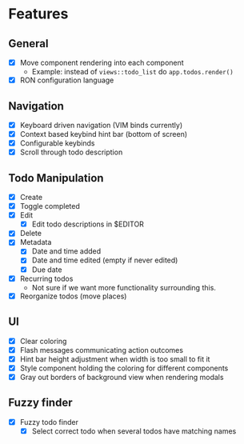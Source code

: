 # Features

## General
- [x] Move component rendering into each component
  - Example: instead of `views::todo_list` do `app.todos.render()`
- [x] RON configuration language

## Navigation
- [x] Keyboard driven navigation (VIM binds currently)
- [x] Context based keybind hint bar (bottom of screen)
- [x] Configurable keybinds
- [x] Scroll through todo description

## Todo Manipulation
- [x] Create
- [x] Toggle completed
- [x] Edit
  - [x] Edit todo descriptions in $EDITOR
- [x] Delete
- [x] Metadata
  - [x] Date and time added
  - [x] Date and time edited (empty if never edited)
  - [x] Due date
- [x] Recurring todos
  - Not sure if we want more functionality surrounding this.
- [x] Reorganize todos (move places)

## UI
- [x] Clear coloring
- [x] Flash messages communicating action outcomes
- [x] Hint bar height adjustment when width is too small to fit it
- [x] Style component holding the coloring for different components
- [x] Gray out borders of background view when rendering modals

## Fuzzy finder
- [x] Fuzzy todo finder
  - [x] Select correct todo when several todos have matching names
